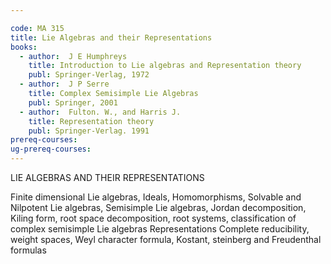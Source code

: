 ```yaml
---

code: MA 315
title: Lie Algebras and their Representations
books:
  - author:  J E Humphreys
    title: Introduction to Lie algebras and Representation theory
    publ: Springer-Verlag, 1972
  - author:  J P Serre
    title: Complex Semisimple Lie Algebras
    publ: Springer, 2001
  - author:  Fulton. W., and Harris J.
    title: Representation theory
    publ: Springer-Verlag. 1991
prereq-courses: 
ug-prereq-courses: 
---
```


LIE ALGEBRAS AND THEIR REPRESENTATIONS

Finite dimensional Lie algebras, Ideals, Homomorphisms, Solvable and Nilpotent
Lie algebras, Semisimple Lie algebras, Jordan decomposition, Kiling form, root
space decomposition, root systems, classification of complex semisimple Lie
algebras
Representations Complete reducibility, weight spaces, Weyl character formula,
Kostant, steinberg and Freudenthal formulas

